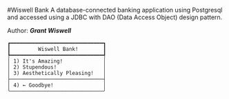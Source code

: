 #Wiswell Bank
A database-connected banking application using Postgresql and accessed using a JDBC with DAO (Data Access Object) design pattern.


Author: ***Grant Wiswell***

```
┏━━━━━━━━━━━━━━━━━━━━━━━━━━━━━━┓
┃         Wiswell Bank!        ┃
┡━━━━━━━━━━━━━━━━━━━━━━━━━━━━━━┩
│ 1) It's Amazing!             │
│ 2) Stupendous!               │
│ 3) Aesthetically Pleasing!   │
├──────────────────────────────┤
│ 4) ← Goodbye!                │
╰──────────────────────────────╯
```